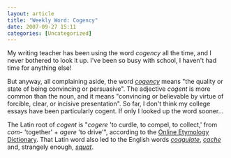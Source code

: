 ```yaml
---
layout: article
title: "Weekly Word: Cogency"
date: 2007-09-27 15:11
categories: [Uncategorized]
---
```

My writing teacher has been using the word <em>cogency</em> all the time, and I never bothered to look it up. I've been so busy with school, I haven't had time for anything else!

But anyway, all complaining aside, the word <em><a href="http://dictionary.reference.com/browse/cogency">cogency</a></em> means "the quality or state of being convincing or persuasive". The adjective <em>cogent</em> is more common than the noun, and it means "convincing or believable by virtue of forcible, clear, or incisive presentation". So far, I don't think my college essays have been particularly cogent. If only I looked up the word sooner...

The Latin root of <em>cogent</em> is "<em>cogere</em> 'to curdle, to compel, to collect,' from <em>com-</em> 'together' + <em>agere</em> 'to drive'", according to the <a href="http://www.etymonline.com/index.php?term=cogent" title="Cogent">Online Etymology Dictionary</a>. That Latin word also led to the English words <em><a href="http://www.etymonline.com/index.php?term=coagulate">coagulate</a></em>, <em><a href="http://www.etymonline.com/index.php?term=cache">cache</a></em> and, strangely enough, <em><a href="http://www.etymonline.com/index.php?term=squat">squat</a></em>.
